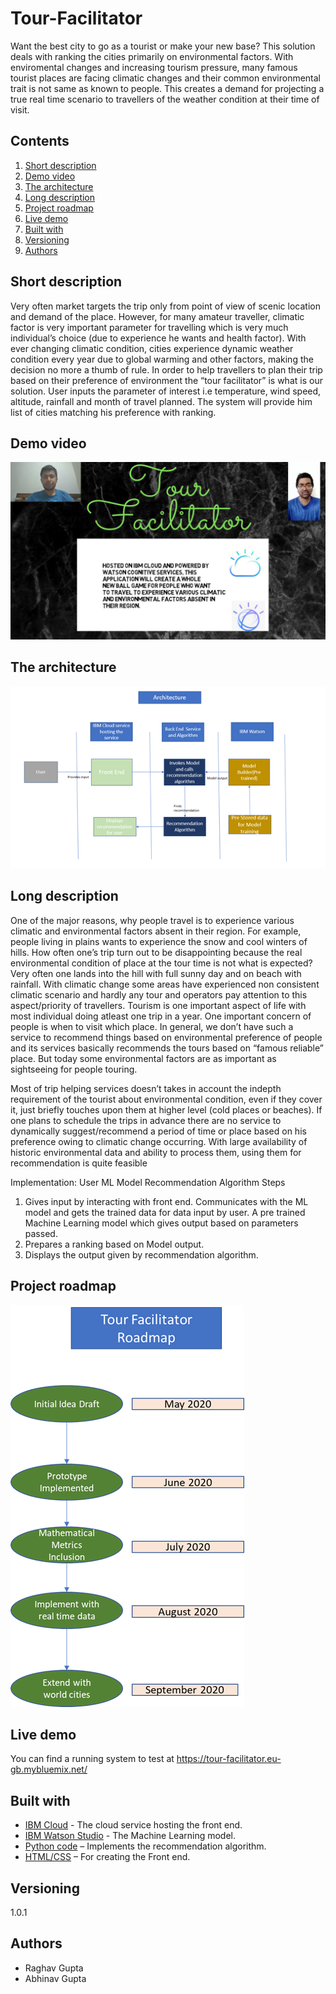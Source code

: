 # Tour-Facilitator

Want the best city to go as a tourist or make your new base? This solution deals with ranking the cities primarily on environmental factors. With enviromental changes and increasing tourism pressure, many famous tourist places are facing climatic changes and their common environmental trait is not same as known to people. This creates a demand for projecting a true real time scenario to travellers of the weather condition at their time of visit.

## Contents
1. [Short description](#short-description)
1. [Demo video](#demo-video)
1. [The architecture](#the-architecture)
1. [Long description](#long-description)
1. [Project roadmap](#project-roadmap)
1. [Live demo](#live-demo)
1. [Built with](#built-with)
1. [Versioning](#versioning)
1. [Authors](#authors)


##	Short description

Very often market targets the trip only from point of view of scenic location and demand of the place. However, for many amateur traveller, climatic factor is very important parameter for travelling which is very much individual’s choice (due to experience he wants and health factor). With ever changing climatic condition, cities experience dynamic weather condition every year due to global warming and other factors, making the decision no more a thumb of rule. In order to help travellers to plan their trip based on their preference of environment the “tour facilitator” is what is our solution.
User inputs the parameter of interest i.e temperature, wind speed, altitude, rainfall and month of travel planned. The system will provide him list of cities matching his preference with ranking.

##	Demo video

 [![Watch the video](YoutubeThumbnail.png)](https://www.youtube.com/watch?v=AdFtCG3cHsM&feature=youtu.be)

## The architecture

![Tour-Facilitator-Architecture](architecture.png)
 

##	Long description
One of the major reasons, why people travel is to experience various climatic and environmental factors absent in their region. For example, people living in plains wants to experience the snow and cool winters of hills. How often one’s trip turn out to be disappointing because the real environmental condition of place at the tour time is not what is expected? Very often one lands into the hill with full sunny day and on beach with rainfall. With climatic change some areas have experienced non consistent climatic scenario and hardly any tour and operators pay attention to this aspect/priority of travellers. Tourism is one important aspect of life with most individual doing atleast one trip in a year. One important concern of people is when to visit which place. In general, we don’t have such a service to recommend things based on environmental preference of people and its services basically recommends the tours based on “famous reliable” place. But today some environmental factors are as important as sightseeing for people touring. 

Most of trip helping services doesn’t takes in account the indepth requirement of the tourist about environmental condition, even if they cover it, just briefly touches upon them at higher level (cold places or beaches). If one plans to schedule the trips in advance there are no service to dynamically suggest/recommend a period of time or place based on his preference owing to climatic change occurring. With large availability of historic environmental data and ability to process them, using them for recommendation is quite feasible

Implementation:
User ML Model Recommendation Algorithm Steps
1.	Gives input by interacting with front end. Communicates with the ML model and gets the trained data for data input by user.	A pre trained Machine Learning model which gives output based on parameters passed.
2.	Prepares a ranking based on Model output.	
3.	Displays the output given by recommendation algorithm.		

##	Project roadmap

![Roadmap](roadmap.png)


##	Live demo
You can find a running system to test at https://tour-facilitator.eu-gb.mybluemix.net/

##	Built with
*	[IBM Cloud](cloud.ibm.com)  - The cloud service hosting the front end.
*	[IBM Watson Studio](https://cloud.ibm.com/catalog/services/watson-studio) - The Machine Learning model.
*	[Python code](https://www.python.org/) – Implements the recommendation algorithm.
*	[HTML/CSS](https://html.spec.whatwg.org/multipage/) –  For creating the Front end.


##	Versioning
1.0.1 

##	Authors
*	Raghav Gupta
*	Abhinav Gupta


